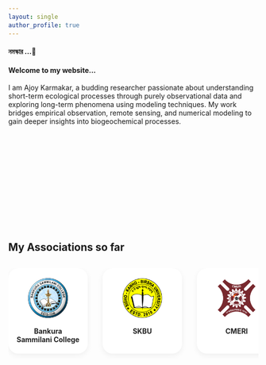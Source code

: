 ```yaml
---
layout: single
author_profile: true
---
```


#### নমস্কার ...🙏
#### Welcome to my website...



I am Ajoy Karmakar, a budding researcher passionate about understanding short-term ecological processes through purely observational data and exploring long-term phenomena using modeling techniques. My work bridges empirical observation, remote sensing, and numerical modeling to gain deeper insights into biogeochemical processes.

<div style="height:5cm;"></div>

<style>
  .association-grid {
    display: flex;
    flex-wrap: nowrap;       /* One row only */
    justify-content: flex-start;
    gap: 30px;
    margin: 30px 0;
    overflow-x: auto;        /* Enables horizontal scroll */
    padding-bottom: 10px;    /* Space for scrollbar */
    scrollbar-color: #bbb #fff;
    scrollbar-width: thin;
  }
  .association-card {
    background: #fff;
    border-radius: 20px;
    box-shadow: 0 4px 12px rgba(0,0,0,0.06);
    padding: 20px 15px;
    width: 130px;
    text-align: center;
    transition: transform 0.2s;
    text-decoration: none;
    flex: 0 0 auto;         /* Prevent shrinking */
  }
  .association-card:hover {
    transform: translateY(-7px) scale(1.05);
    box-shadow: 0 8px 24px rgba(0,0,0,0.10);
  }
  .association-card img {
    width: 80px;
    height: 80px;
    object-fit: contain;
    margin-bottom: 10px;
  }
  .association-card strong {
    display: block;
    color: #222;
    font-size: 1em;
    margin-top: 5px;
  }
</style>

## My Associations so far

<div class="association-grid">

  <a href="https://bankurasammilanicollege.net/" target="_blank" class="association-card">
    <img src="/assets/images/logos/bsc.png" alt="Bankura Sammilani College"/>
    <strong>Bankura Sammilani College</strong>
  </a>
  
  <a href="https://www.skbu.ac.in/" target="_blank" class="association-card">
    <img src="/assets/images/logos/skbu.png" alt="SKBU"/>
    <strong>SKBU</strong>
  </a>
  
  <a href="https://www.cmeri.res.in/" target="_blank" class="association-card">
    <img src="/assets/images/logos/cmeri.png" alt="CMERI"/>
    <strong>CMERI</strong>
  </a>
  
  <a href="https://www.wbpcb.gov.in/" target="_blank" class="association-card">
    <img src="/assets/images/logos/wbpcb.png" alt="WBPCB"/>
    <strong>WBPCB</strong>
  </a>
  
  <a href="https://www.iirs.gov.in/" target="_blank" class="association-card">
    <img src="/assets/images/logos/iirs.png" alt="IIRS-ISRO"/>
    <strong>IIRS-ISRO</strong>
  </a>
  
  <a href="https://equatorgeo.com/" target="_blank" class="association-card">
    <img src="/assets/images/logos/equator.png" alt="Equator Geo"/>
    <strong>Equator Geo</strong>
  </a>
  
  <a href="https://gbpihed.gov.in/" target="_blank" class="association-card">
    <img src="/assets/images/logos/gbpnihe.png" alt="GBPNIHE"/>
    <strong>GBPNIHE</strong>
  </a>

</div>
